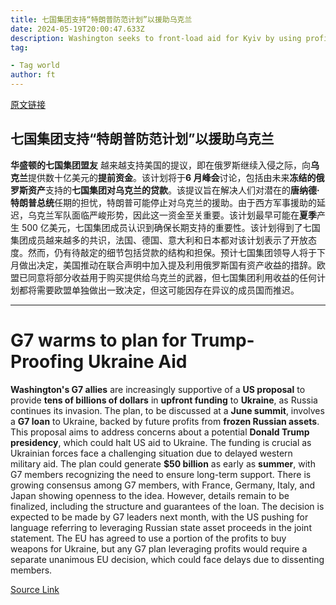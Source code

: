 ```yaml
---
title: 七国集团支持“特朗普防范计划”以援助乌克兰
date: 2024-05-19T20:00:47.633Z
description: Washington seeks to front-load aid for Kyiv by using profits from Russia’s frozen assets as loan guarantees
tag: 

- Tag world
author: ft
---
```


[原文链接](https://ft.com/content/077356ec-43ce-48d2-bb76-7d87bfe3f51d)

## 七国集团支持“特朗普防范计划”以援助乌克兰

**华盛顿的七国集团盟友** 越来越支持美国的提议，即在俄罗斯继续入侵之际，向**乌克兰**提供数十亿美元的**提前资金**。该计划将于**6 月峰会**讨论，包括由未来**冻结的俄罗斯资产**支持的**七国集团对乌克兰的贷款**。该提议旨在解决人们对潜在的**唐纳德·特朗普总统**任期的担忧，特朗普可能停止对乌克兰的援助。由于西方军事援助的延迟，乌克兰军队面临严峻形势，因此这一资金至关重要。该计划最早可能在**夏季**产生 500 亿美元，七国集团成员认识到确保长期支持的重要性。该计划得到了七国集团成员越来越多的共识，法国、德国、意大利和日本都对该计划表示了开放态度。然而，仍有待敲定的细节包括贷款的结构和担保。预计七国集团领导人将于下月做出决定，美国推动在联合声明中加入提及利用俄罗斯国有资产收益的措辞。欧盟已同意将部分收益用于购买提供给乌克兰的武器，但七国集团利用收益的任何计划都将需要欧盟单独做出一致决定，但这可能因存在异议的成员国而推迟。

---

# G7 warms to plan for Trump-Proofing Ukraine Aid 

**Washington's G7 allies** are increasingly supportive of a **US proposal** to provide **tens of billions of dollars** in **upfront funding** to **Ukraine**, as Russia continues its invasion. The plan, to be discussed at a **June summit**, involves a **G7 loan** to Ukraine, backed by future profits from **frozen Russian assets**. This proposal aims to address concerns about a potential **Donald Trump presidency**, which could halt US aid to Ukraine. The funding is crucial as Ukrainian forces face a challenging situation due to delayed western military aid. The plan could generate **$50 billion** as early as **summer**, with G7 members recognizing the need to ensure long-term support. There is growing consensus among G7 members, with France, Germany, Italy, and Japan showing openness to the idea. However, details remain to be finalized, including the structure and guarantees of the loan. The decision is expected to be made by G7 leaders next month, with the US pushing for language referring to leveraging Russian state asset proceeds in the joint statement. The EU has agreed to use a portion of the profits to buy weapons for Ukraine, but any G7 plan leveraging profits would require a separate unanimous EU decision, which could face delays due to dissenting members.

[Source Link](https://ft.com/content/077356ec-43ce-48d2-bb76-7d87bfe3f51d)

